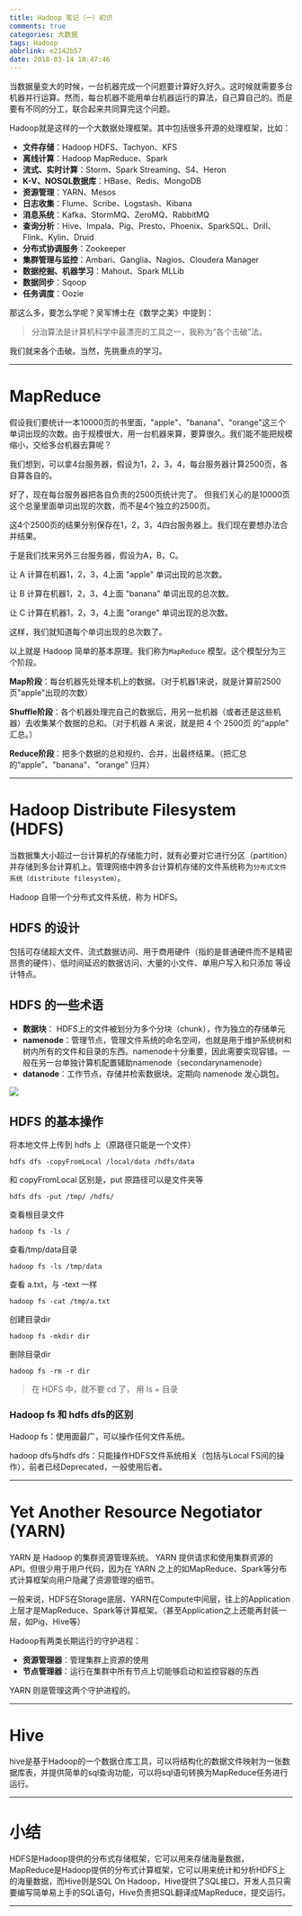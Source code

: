 ```yaml
---
title: Hadoop 笔记（一）初识
comments: true
categories: 大数据
tags: Hadoop
abbrlink: e2142b57
date: 2018-03-14 18:47:46
---
```


当数据量变大的时候，一台机器完成一个问题要计算好久好久。这时候就需要多台机器并行运算。然而，每台机器不能用单台机器运行的算法，自己算自己的。而是要有不同的分工，联合起来共同算完这个问题。

Hadoop就是这样的一个大数据处理框架。其中包括很多开源的处理框架，比如：

* **文件存储**：Hadoop HDFS、Tachyon、KFS
* **离线计算**：Hadoop MapReduce、Spark
* **流式、实时计算**：Storm、Spark Streaming、S4、Heron
* **K-V、NOSQL数据库**：HBase、Redis、MongoDB
* **资源管理**：YARN、Mesos
* **日志收集**：Flume、Scribe、Logstash、Kibana
* **消息系统**：Kafka、StormMQ、ZeroMQ、RabbitMQ
* **查询分析**：Hive、Impala、Pig、Presto、Phoenix、SparkSQL、Drill、Flink、Kylin、Druid
* **分布式协调服务**：Zookeeper
* **集群管理与监控**：Ambari、Ganglia、Nagios、Cloudera Manager
* **数据挖掘、机器学习**：Mahout、Spark MLLib
* **数据同步**：Sqoop
* **任务调度**：Oozie

那这么多，要怎么学呢？吴军博士在《数学之美》中提到：

> 分治算法是计算机科学中最漂亮的工具之一，我称为“各个击破”法。

我们就来各个击破。当然，先挑重点的学习。

---

# MapReduce

假设我们要统计一本10000页的书里面，"apple"、"banana"、"orange"这三个单词出现的次数。由于规模很大，用一台机器来算，要算很久。我们能不能把规模缩小，交给多台机器去算呢？

我们想到，可以拿4台服务器，假设为1，2，3，4，每台服务器计算2500页，各自算各自的。

好了，现在每台服务器把各自负责的2500页统计完了。 但我们关心的是10000页这个总量里面单词出现的次数，而不是4个独立的2500页。

这4个2500页的结果分别保存在1，2，3，4四台服务器上。我们现在要想办法合并结果。

于是我们找来另外三台服务器，假设为A，B，C。

让 A 计算在机器1，2，3，4上面 "apple" 单词出现的总次数。

让 B 计算在机器1，2，3，4上面 "banana" 单词出现的总次数。

让 C 计算在机器1，2，3，4上面 "orange" 单词出现的总次数。

这样，我们就知道每个单词出现的总次数了。

<!-- more -->

以上就是 Hadoop 简单的基本原理。我们称为`MapReduce` 模型。这个模型分为三个阶段。

**Map阶段**：每台机器先处理本机上的数据。（对于机器1来说，就是计算前2500页"apple"出现的次数）

**Shuffle阶段**：各个机器处理完自己的数据后，用另一批机器（或者还是这些机器）去收集某个数据的总和。（对于机器 A 来说，就是把 4 个 2500页 的"apple" 汇总。）

**Reduce阶段**：把多个数据的总和规约、合并，出最终结果。（把汇总的“apple”、"banana"、"orange" 归并）

---

# Hadoop Distribute Filesystem (HDFS)

当数据集大小超过一台计算机的存储能力时，就有必要对它进行分区（partition）并存储到多台计算机上。管理网络中跨多台计算机存储的文件系统称为`分布式文件系统（distribute filesystem）`。

Hadoop 自带一个分布式文件系统，称为 HDFS。

## HDFS 的设计

包括可存储超大文件、流式数据访问、用于商用硬件（指的是普通硬件而不是精密昂贵的硬件）、低时间延迟的数据访问、大量的小文件、单用户写入和只添加 等设计特点。

## HDFS 的一些术语

* **数据块**： HDFS上的文件被划分为多个分块（chunk），作为独立的存储单元
* **namenode**：管理节点，管理文件系统的命名空间，也就是用于维护系统树和树内所有的文件和目录的东西。namenode十分重要，因此需要实现容错。一般在另一台单独计算机配置辅助namenode（secondarynamenode）
* **datanode**：工作节点，存储并检索数据块。定期向 namenode 发心跳包。

![](../../../../images/hadoop/node.png)

## HDFS 的基本操作

将本地文件上传到 hdfs 上（原路径只能是一个文件）
```
hdfs dfs -copyFromLocal /local/data /hdfs/data
```

和 copyFromLocal 区别是，put 原路径可以是文件夹等
```
hdfs dfs -put /tmp/ /hdfs/
```

查看根目录文件
```
hadoop fs -ls /
```

查看/tmp/data目录
```
hadoop fs -ls /tmp/data
```

查看 a.txt，与 -text 一样
```
hadoop fs -cat /tmp/a.txt
```

创建目录dir
```
hadoop fs -mkdir dir
```

删除目录dir
```
hadoop fs -rm -r dir
```

> 在 HDFS 中，就不要 cd 了， 用 ls + 目录

### Hadoop fs 和 hdfs dfs的区别

Hadoop fs：使用面最广，可以操作任何文件系统。

hadoop dfs与hdfs dfs：只能操作HDFS文件系统相关（包括与Local FS间的操作），前者已经Deprecated，一般使用后者。

---

# Yet Another Resource Negotiator (YARN)

YARN 是 Hadoop 的集群资源管理系统。 YARN 提供请求和使用集群资源的API。但很少用于用户代码，因为在 YARN 之上的如MapReduce、Spark等分布式计算框架向用户隐藏了资源管理的细节。

一般来说，HDFS在Storage底层、YARN在Compute中间层，往上的Application上层才是MapReduce、Spark等计算框架。（甚至Application之上还能再封装一层，如Pig、Hive等）

Hadoop有两类长期运行的守护进程：

* **资源管理器**：管理集群上资源的使用
* **节点管理器**：运行在集群中所有节点上切能够启动和监控容器的东西

 YARN 则是管理这两个守护进程的。

 ---

# Hive

hive是基于Hadoop的一个数据仓库工具，可以将结构化的数据文件映射为一张数据库表，并提供简单的sql查询功能，可以将sql语句转换为MapReduce任务进行运行。

 ---

# 小结

HDFS是Hadoop提供的分布式存储框架，它可以用来存储海量数据，MapReduce是Hadoop提供的分布式计算框架，它可以用来统计和分析HDFS上的海量数据，而Hive则是SQL On Hadoop，Hive提供了SQL接口，开发人员只需要编写简单易上手的SQL语句，Hive负责把SQL翻译成MapReduce，提交运行。

---
